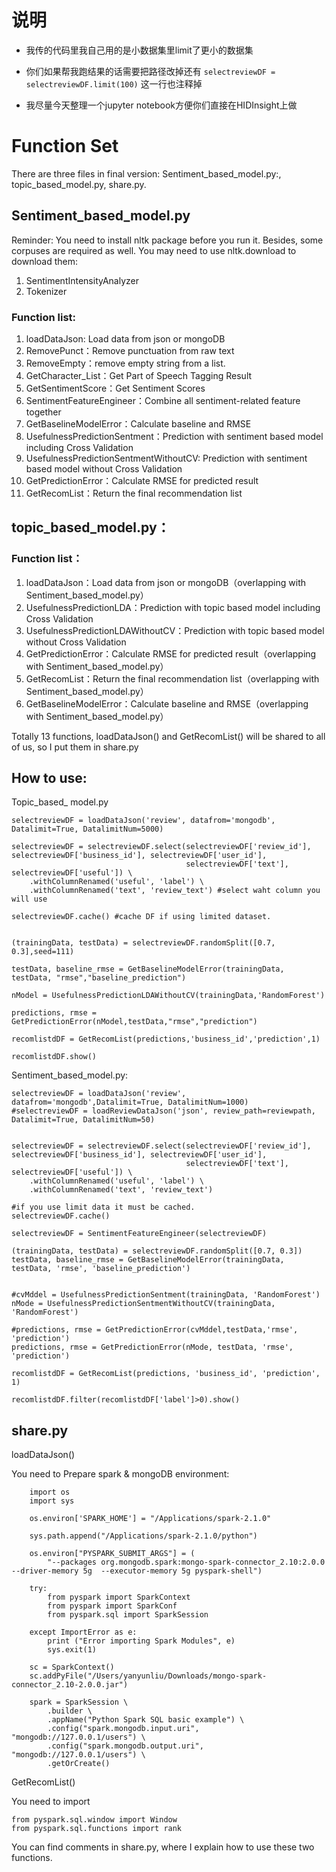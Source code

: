# 说明

- 我传的代码里我自己用的是小数据集里limit了更小的数据集

- 你们如果帮我跑结果的话需要把路径改掉还有 `selectreviewDF = selectreviewDF.limit(100)` 这一行也注释掉

- 我尽量今天整理一个jupyter notebook方便你们直接在HIDInsight上做

# Function Set

There are three files in final version: Sentiment\_based\_model.py:,  topic\_based\_model.py,    share.py.

## Sentiment\_based\_model.py

Reminder: You need to install nltk package before you run it. Besides, some corpuses are required as well. You may need to use nltk.download to download them:

1. SentimentIntensityAnalyzer
2. Tokenizer

### Function list:

1. loadDataJson: Load data from json or mongoDB
2. RemovePunct：Remove punctuation from raw text
3. RemoveEmpty：remove empty string from a list.
4. GetCharacter_List：Get Part of Speech Tagging Result
5. GetSentimentScore：Get Sentiment Scores
6. SentimentFeatureEngineer：Combine all sentiment-related feature together
7. GetBaselineModelError：Calculate baseline and RMSE
8. UsefulnessPredictionSentment：Prediction with sentiment based model including Cross Validation
9. UsefulnessPredictionSentmentWithoutCV: Prediction with sentiment based model  without Cross Validation
10. GetPredictionError：Calculate RMSE for predicted result
11. GetRecomList：Return the final recommendation list

## topic\_based\_model.py：

### Function list：

1. loadDataJson：Load data from json or mongoDB（overlapping with Sentiment\_based\_model.py）
2. UsefulnessPredictionLDA：Prediction with topic based model including Cross Validation
3. UsefulnessPredictionLDAWithoutCV：Prediction with topic based model without Cross Validation
4. GetPredictionError：Calculate RMSE for predicted result（overlapping with Sentiment\_based\_model.py）
5. GetRecomList：Return the final recommendation list（overlapping with Sentiment\_based\_model.py）
6. GetBaselineModelError：Calculate baseline and RMSE（overlapping with Sentiment\_based\_model.py）

Totally 13 functions, loadDataJson() and GetRecomList() will be shared to all of us, so I put them in share.py

## How to use:

   Topic\_based\_ model.py
   
    
    selectreviewDF = loadDataJson('review', datafrom='mongodb', Datalimit=True, DatalimitNum=5000)

    selectreviewDF = selectreviewDF.select(selectreviewDF['review_id'], selectreviewDF['business_id'], selectreviewDF['user_id'],
                                           selectreviewDF['text'], selectreviewDF['useful']) \
        .withColumnRenamed('useful', 'label') \
        .withColumnRenamed('text', 'review_text') #select waht column you will use

    selectreviewDF.cache() #cache DF if using limited dataset.


    (trainingData, testData) = selectreviewDF.randomSplit([0.7, 0.3],seed=111)
    
    testData, baseline_rmse = GetBaselineModelError(trainingData, testData, "rmse","baseline_prediction")
    
    nModel = UsefulnessPredictionLDAWithoutCV(trainingData,'RandomForest')
    
    predictions, rmse = GetPredictionError(nModel,testData,"rmse","prediction")
    
    recomlistdDF = GetRecomList(predictions,'business_id','prediction',1)
    
    recomlistdDF.show()
    
Sentiment\_based\_model.py:

    selectreviewDF = loadDataJson('review', datafrom='mongodb',Datalimit=True, DatalimitNum=1000)
    #selectreviewDF = loadReviewDataJson('json', review_path=reviewpath, Datalimit=True, DatalimitNum=50)


    selectreviewDF = selectreviewDF.select(selectreviewDF['review_id'], selectreviewDF['business_id'], selectreviewDF['user_id'],
                                           selectreviewDF['text'], selectreviewDF['useful']) \
        .withColumnRenamed('useful', 'label') \
        .withColumnRenamed('text', 'review_text')

    #if you use limit data it must be cached.
    selectreviewDF.cache()

    selectreviewDF = SentimentFeatureEngineer(selectreviewDF)

    (trainingData, testData) = selectreviewDF.randomSplit([0.7, 0.3])
    testData, baseline_rmse = GetBaselineModelError(trainingData, testData, 'rmse', 'baseline_prediction')
  

    #cvMddel = UsefulnessPredictionSentment(trainingData, 'RandomForest')
    nMode = UsefulnessPredictionSentmentWithoutCV(trainingData, 'RandomForest')

    #predictions, rmse = GetPredictionError(cvMddel,testData,'rmse', 'prediction')
    predictions, rmse = GetPredictionError(nMode, testData, 'rmse', 'prediction')

    recomlistdDF = GetRecomList(predictions, 'business_id', 'prediction', 1)

    recomlistdDF.filter(recomlistdDF['label']>0).show()
    
  
##   share.py
  
  
  loadDataJson()
  
  You need to Prepare spark & mongoDB environment:
  
		import os
		import sys

		os.environ['SPARK_HOME'] = "/Applications/spark-2.1.0"

		sys.path.append("/Applications/spark-2.1.0/python")

		os.environ["PYSPARK_SUBMIT_ARGS"] = (
		    "--packages org.mongodb.spark:mongo-spark-connector_2.10:2.0.0 --driver-memory 5g  --executor-memory 5g pyspark-shell")

		try:
		    from pyspark import SparkContext
		    from pyspark import SparkConf
		    from pyspark.sql import SparkSession

		except ImportError as e:
		    print ("Error importing Spark Modules", e)
		    sys.exit(1)

		sc = SparkContext()
		sc.addPyFile("/Users/yanyunliu/Downloads/mongo-spark-connector_2.10-2.0.0.jar")

		spark = SparkSession \
		    .builder \
		    .appName("Python Spark SQL basic example") \
		    .config("spark.mongodb.input.uri", "mongodb://127.0.0.1/users") \
		    .config("spark.mongodb.output.uri", "mongodb://127.0.0.1/users") \
		    .getOrCreate()
    
    
    
GetRecomList()

You need to import

    from pyspark.sql.window import Window
    from pyspark.sql.functions import rank

You can find comments in share.py, where I explain how to use these two functions.


